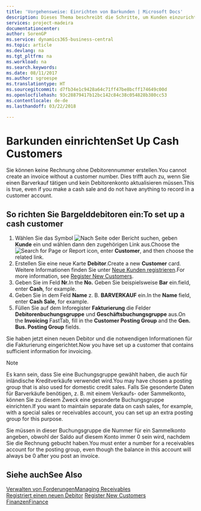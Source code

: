 ```yaml
---
title: 'Vorgehensweise: Einrichten von Barkunden | Microsoft Docs'
description: Dieses Thema beschreibt die Schritte, um Kunden einzurichten, der in bar bezahlt.
services: project-madeira
documentationcenter: 
author: SorenGP
ms.service: dynamics365-business-central
ms.topic: article
ms.devlang: na
ms.tgt_pltfrm: na
ms.workload: na
ms.search.keywords: 
ms.date: 08/11/2017
ms.author: sgroespe
ms.translationtype: HT
ms.sourcegitcommit: d7fb34e1c9428a64c71ff47be8bcff174649c00d
ms.openlocfilehash: 93c28879417b12bc142c84c38c054828b380cc53
ms.contentlocale: de-de
ms.lasthandoff: 03/22/2018

---
```

# <a name="set-up-cash-customers"></a><span data-ttu-id="3ad42-103">Barkunden einrichten</span><span class="sxs-lookup"><span data-stu-id="3ad42-103">Set Up Cash Customers</span></span>
<span data-ttu-id="3ad42-104">Sie können keine Rechnung ohne Debitorennummer erstellen.</span><span class="sxs-lookup"><span data-stu-id="3ad42-104">You cannot create an invoice without a customer number.</span></span> <span data-ttu-id="3ad42-105">Dies trifft auch zu, wenn Sie einen Barverkauf tätigen und kein Debitorenkonto aktualisieren müssen.</span><span class="sxs-lookup"><span data-stu-id="3ad42-105">This is true, even if you make a cash sale and do not have anything to record in a customer account.</span></span>  

## <a name="to-set-up-a-cash-customer"></a><span data-ttu-id="3ad42-106">So richten Sie Bargelddebitoren ein:</span><span class="sxs-lookup"><span data-stu-id="3ad42-106">To set up a cash customer</span></span>  
1.  <span data-ttu-id="3ad42-107">Wählen Sie das Symbol ![Nach Seite oder Bericht suchen](media/ui-search/search_small.png "Symbol Nach Seite oder Bericht suchen"), geben **Kunde** ein und wählen dann den zugehörigen Link aus.</span><span class="sxs-lookup"><span data-stu-id="3ad42-107">Choose the ![Search for Page or Report](media/ui-search/search_small.png "Search for Page or Report icon") icon, enter **Customer**, and then choose the related link.</span></span>  
2.  <span data-ttu-id="3ad42-108">Erstellen Sie eine neue Karte **Debitor**.</span><span class="sxs-lookup"><span data-stu-id="3ad42-108">Create a new **Customer** card.</span></span> <span data-ttu-id="3ad42-109">Weitere Informationen finden Sie unter [Neue Kunden registrieren](sales-how-register-new-customers.md).</span><span class="sxs-lookup"><span data-stu-id="3ad42-109">For more information, see [Register New Customers](sales-how-register-new-customers.md).</span></span>
3.  <span data-ttu-id="3ad42-110">Geben Sie im Feld **Nr.**</span><span class="sxs-lookup"><span data-stu-id="3ad42-110">In the **No.**</span></span> <span data-ttu-id="3ad42-111">Geben Sie beispielsweise **Bar** ein.</span><span class="sxs-lookup"><span data-stu-id="3ad42-111">field, enter **Cash**, for example.</span></span>  
4.  <span data-ttu-id="3ad42-112">Geben Sie in dem Feld **Name** z. B. **BARVERKAUF** ein.</span><span class="sxs-lookup"><span data-stu-id="3ad42-112">In the **Name** field, enter **Cash Sale**, for example.</span></span>  
5.  <span data-ttu-id="3ad42-113">Füllen Sie auf dem Inforegister **Fakturierung** die Felder **Debitorenbuchungsgruppe** und **Geschäftsbuchungsgruppe** aus.</span><span class="sxs-lookup"><span data-stu-id="3ad42-113">On the **Invoicing** FastTab, fill in the **Customer Posting Group** and the **Gen. Bus. Posting Group** fields.</span></span>  

 <span data-ttu-id="3ad42-114">Sie haben jetzt einen neuen Debitor und die notwendigen Informationen für die Fakturierung eingerichtet.</span><span class="sxs-lookup"><span data-stu-id="3ad42-114">Now you have set up a customer that contains sufficient information for invoicing.</span></span>  

> [!NOTE]  
>  <span data-ttu-id="3ad42-115">Es kann sein, dass Sie eine Buchungsgruppe gewählt haben, die auch für inländische Kreditverkäufe verwendet wird.</span><span class="sxs-lookup"><span data-stu-id="3ad42-115">You may have chosen a posting group that is also used for domestic credit sales.</span></span> <span data-ttu-id="3ad42-116">Falls Sie gesonderte Daten für Barverkäufe benötigen, z. B. mit einem Verkaufs- oder Sammelkonto, können Sie zu diesem Zweck eine gesonderte Buchungsgruppe einrichten.</span><span class="sxs-lookup"><span data-stu-id="3ad42-116">If you want to maintain separate data on cash sales, for example, with a special sales or receivables account, you can set up an extra posting group for this purpose.</span></span>  
>   
>  <span data-ttu-id="3ad42-117">Sie müssen in dieser Buchungsgruppe die Nummer für ein Sammelkonto angeben, obwohl der Saldo auf diesem Konto immer 0 sein wird, nachdem Sie die Rechnung gebucht haben.</span><span class="sxs-lookup"><span data-stu-id="3ad42-117">You must enter a number for a receivables account for the posting group, even though the balance in this account will always be 0 after you post an invoice.</span></span>  

## <a name="see-also"></a><span data-ttu-id="3ad42-118">Siehe auch</span><span class="sxs-lookup"><span data-stu-id="3ad42-118">See Also</span></span>
[<span data-ttu-id="3ad42-119">Verwalten von Forderungen</span><span class="sxs-lookup"><span data-stu-id="3ad42-119">Managing Receivables</span></span>](receivables-manage-receivables.md)  
<span data-ttu-id="3ad42-120">[Registriert einen neuen Debitor](sales-how-register-new-customers.md)  </span><span class="sxs-lookup"><span data-stu-id="3ad42-120">[Register New Customers](sales-how-register-new-customers.md)  </span></span>  
[<span data-ttu-id="3ad42-121">Finanzen</span><span class="sxs-lookup"><span data-stu-id="3ad42-121">Finance</span></span>](finance.md)  


